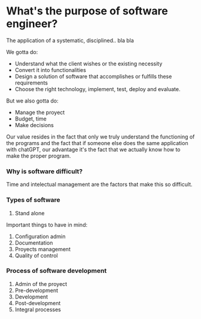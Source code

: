 # What's the purpose of software engineer?
The application of a systematic, disciplined.. bla bla 

We gotta do:
* Understand what the client wishes or the existing necessity
* Convert it into functionalities
* Design a solution of software that accomplishes or fulfills these requirements
* Choose the right technology, implement, test, deploy and evaluate.

But we also gotta do:
* Manage the proyect
* Budget, time
* Make decisions 

Our value resides in the fact that only we truly understand the functioning of the programs and the fact that if someone else does the same application with chatGPT, 
our advantage it's the fact that we actually know how to make the proper program. 

### Why is software difficult?
Time and intelectual management are the factors that make this so difficult.

### Types of software
1. Stand alone

Important things to have in mind:
1. Configuration admin
2. Documentation
3. Proyects management
4. Quality of control

### Process of software development
1. Admin of the proyect
2. Pre-development
3. Development
4. Post-development
5. Integral processes 
